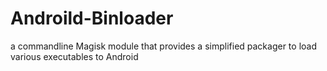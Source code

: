 # Androild-Binloader
a commandline Magisk module that provides a simplified packager to load various executables to Android
